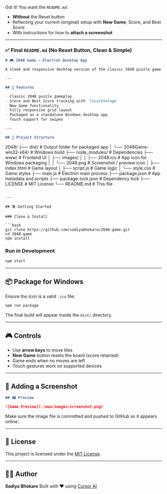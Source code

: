 Got it! You want the `README.md`:

* **Without** the Reset button
* Reflecting your current (original) setup with **New Game**, Score, and Best Score
* With instructions for how to **attach a screenshot**

---

### ✅ Final `README.md` (No Reset Button, Clean & Simple)

```markdown
# 🎮 2048 Game — Electron Desktop App

A sleek and responsive desktop version of the classic 2048 puzzle game. Built using **HTML**, **CSS**, and **JavaScript**, and powered by **Electron.js**. Developed with assistance from **Cursor AI**.

---

## 🚀 Features

- Classic 2048 puzzle gameplay
- Score and Best Score tracking with `localStorage`
- New Game functionality
- Fully responsive grid layout
- Packaged as a standalone Windows desktop app
- Touch support for swipes

---

## 📁 Project Structure

```

2048/
├── dist/                        # Output folder for packaged app
│   └── 2048Game-win32-x64/     # Windows build
├── node\_modules/               # Dependencies
├── www/                        # Frontend UI
│   ├── images/
│   │   ├── 2048.ico            # App icon for Windows packaging
│   │   └── 2048.png            # Screenshot / preview icon
│   ├── index.html              # Game layout
│   ├── script.js               # Game logic
│   └── style.css               # Game styles
├── main.js                     # Electron main process
├── package.json                # App metadata and scripts
├── package-lock.json           # Dependency lock
├── LICENSE                     # MIT License
└── README.md                   # This file

````

---

## 🛠️ Getting Started

### Clone & Install

```bash
git clone https://github.com/sadiyabhokare/2048-game.git
cd 2048-game
npm install
````

### Run in Development

```bash
npm start
```

---

## 📦 Package for Windows

Ensure the icon is a valid `.ico` file:

```bash
npm run package
```

The final build will appear inside the `dist/` directory.

---

## 🎮 Controls

* Use **arrow keys** to move tiles
* **New Game** button resets the board (score retained)
* Game ends when no moves are left
* Touch gestures work on supported devices

---

## 📸 Adding a Screenshot

```markdown
## 🖼️ Preview

![Game Preview](./www/images/screenshot.png)
```

Make sure the image file is committed and pushed to GitHub so it appears online.

---

## 📄 License

This project is licensed under the [MIT License](LICENSE).

---

## 👩‍💻 Author

**Sadiya Bhokare**
Built with ❤️ using [Cursor AI](https://www.cursor.so/)

